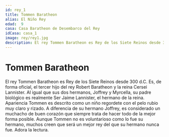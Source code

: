 ```yaml
---
id: rey_1
title: Tommen Baratheon
alias: El Niño Rey
edad:  9
casa: Casa Baratheon de Desembarco del Rey
idCasa: casa_1
image: rey/rey1.jpg
description: El rey Tommen Baratheon es Rey de los Siete Reinos desde 300 d.C. Es, de forma oficial, el tercer hijo del rey Robert Baratheon y la reina Cersei Lannister. Al igual que sus dos hermanos, Joffrey...
---
```


#  Tommen Baratheon

El rey Tommen Baratheon es Rey de los Siete Reinos desde 300 d.C. Es, de forma oficial, el tercer hijo del rey Robert Baratheon y la reina Cersei Lannister. Al igual que sus dos hermanos, Joffrey y Myrcella, su padre biológico es realmente Ser Jaime Lannister, el hermano de la reina.
Apariencia Tommen es descrito como un niño regordete con el pelo rubio muy claro y rizado. A diferencia de su hermano Joffrey, es considerado un muchacho de buen corazón que siempre trata de hacer todo de la mejor forma posible. Aunque Tommen no es voluntarioso como lo fue su hermano, muchos creen que será un mejor rey del que su hermano nunca fue. Adora la lectura.

